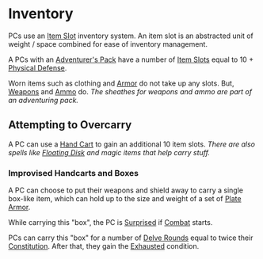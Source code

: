 # Inventory

PCs use an [Item Slot](../../Items%20and%20Gear/Item%20Slot.md) inventory system. An item slot is an abstracted unit of weight / space combined for ease of inventory management.

A PCs with an [Adventurer's Pack](../../Items%20and%20Gear/Gear/100%20Coins/Adventurer's%20Pack.md) have a number of [Item Slots](../../Items%20and%20Gear/Item%20Slot.md) equal to 10 + [Physical Defense](Physical%20Defense.md).

Worn items such as clothing and [Armor](../../Items%20and%20Gear/Armor/Armor.md) do not take up any slots. But, [Weapons](../../Items%20and%20Gear/Weapons/Weapons.md) and [Ammo](../../Items%20and%20Gear/Weapon%20Properties/Ammo%20Property.md) do.
*The sheathes for weapons and ammo are part of an adventuring pack.*

## Attempting to Overcarry

A PC can use a [Hand Cart](../../Items%20and%20Gear/Gear/25%20Coins/Hand%20Cart.md) to gain an additional 10 item slots.
*There are also spells like [Floating Disk](../../Magic/Spells/Spells%20by%20Level/Level%201/Floating%20Disk.md) and magic items that help carry stuff.*

### Improvised Handcarts and Boxes

A PC can choose to put their weapons and shield away to carry a single box-like item, which can hold up to the size and weight of a set of [Plate Armor](../../Items%20and%20Gear/Armor/Mundane%20Armor/Plate%20Armor.md).

While carrying this "box", the PC is [Surprised](../../Game%20Procedures/Conditions/Surprised.md) if [Combat](../../Game%20Procedures/Combat/Combat.md) starts.

PCs can carry this "box" for a number of [Delve Rounds](../../Game%20Procedures/Core%20Procedures/Round.md#Delve%20Round) equal to twice their [Constitution](../The%20Ability%20Scores/Constitution.md). After that, they gain the [Exhausted](../../Game%20Procedures/Conditions/Exhausted.md) condition.
